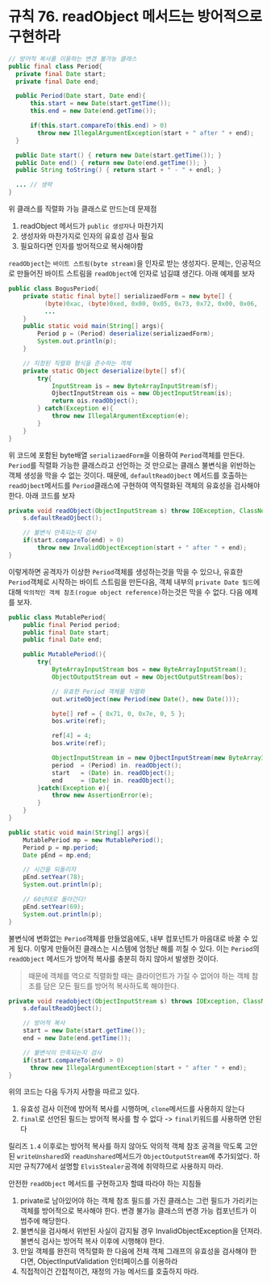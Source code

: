 # 규칙 76. readObject 메서드는 방어적으로 구현하라

```java
// 방어적 복사를 이용하는 변경 불가능 클래스
public final class Period{
  private final Date start;
  private final Date end;

  public Period(Date start, Date end){
      this.start = new Date(start.getTime());
      this.end = new Date(end.getTime());

      if(this.start.compareTo(this.end) > 0)
        throw new IllegalArgumentException(start + " after " + end);
  }

  public Date start() { return new Date(start.getTime()); }
  public Date end() { return new Date(end.getTime()); }
  public String toString() { return start + " - " + endl; }

  ... // 생략
}
```

위 클래스를 직렬화 가능 클래스로 만드는데 문제점
1. readObject 메서드가 `public 생성자`나 마찬가지
2. 생성자와 마찬가지로 인자의 유효성 검사 필요
3. 필요하다면 인자를 방어적으로 복사해야함

`readObject`는 `바이트 스트림(byte stream)`을 인자로 받는 생성자다.
문제는, 인공적으로 만들어진 바이트 스트림을 `readObject`에 인자로 넘길떄 생긴다. 아래 예제를 보자

```java
public class BogusPeriod{
    private static final byte[] serializaedForm = new byte[] {
          (byte)0xac, (byte)0xed, 0x00, 0x05, 0x73, 0x72, 0x00, 0x06,
          ...
    }
    public static void main(String[] args){
        Period p = (Period) deserialize(serializaedForm);
        System.out.println(p);
    }

    // 지정된 직렬화 형식을 준수하는 객체
    private static Object deserialize(byte[] sf){
        try{
            InputStream is = new ByteArrayInputStream(sf);
            OjbectInputStream ois = new ObjectInputStream(is);
            return ois.readObject();
        } catch(Exception e){
            throw new IllegalArgumentException(e);
        }
    }
}
```

위 코드에 포함된 byte배열 `serializaedForm`을 이용하여 `Period`객체를 만든다. `Period`를 직렬화 가능한 클래스라고 선언하는 것 만으로는 클래스 불변식을 위반하는 객체 생성을 막을 수 없는 것이다.
때문에, `defaultReadOjbect` 메서드를 호출하는 `readOjbect`메서드를 `Period`클래스에 구현하여 역직렬화된 객체의 유효성을 검사해야한다. 아래 코드를 보자

```java
private void readObject(ObjectInputStream s) throw IOException, ClassNotFoundException{
    s.defaultReadOjbect();

    // 불변식 만족되는지 검사
    if(start.compareTo(end) > 0)
        throw new InvalidObjectException(start + " after " + end);
}
```

이렇게하면 공격자가 이상한 `Period`객체를 생성하는것을 막을 수 있으나, 유효한 `Period`객체로 시작하는 바이트 스트림을 만든다음, 객체 내부의 `private Date 필드`에 대해 `악의적인 객체 참조(rogue object reference)`하는것은 막을 수 없다. 다음 에제를 보자.

```java
public class MutablePeriod{
    public final Period period;
    public final Date start;
    public final Date end;

    public MutablePeriod(){
        try{
            ByteArrayInputStream bos = new ByteArrayInputStream();
            ObjectOutputStream out = new ObjectOutputStream(bos);

            // 유효한 Period 객체를 직렬화
            out.writeObject(new Period(new Date(), new Date()));

            byte[] ref = { 0x71, 0, 0x7e, 0, 5 };
            bos.write(ref);

            ref[4] = 4;
            bos.write(ref);

            ObjectInputStream in = new OjbectInputStream(new ByteArrayInputStream(bos.toByteArray()));
            period  = (Period) in. readObject();
            start   = (Date) in. readObject();
            end     = (Date) in. readObject();
        }catch(Exception e){
            throw new AssertionError(e);
        }
    }
}

public static void main(String[] args){
    MutablePeriod mp = new MutablePeriod();
    Period p = mp.period;
    Date pEnd = mp.end;

    // 시간을 되돌리자
    pEnd.setYear(78);
    System.out.println(p);

    // 60년대로 돌아간다!
    pEnd.setYear(69);
    System.out.println(p);
}
```

불변식에 변화없는 `Period`객체를 만들었음에도, 내부 컴포넌트가 마음대로 바꿀 수 있게 됬다. 이렇게 만들어진 클래스는 시스템에 엄청난 해를 끼칠 수 있다. 이는 `Period`의 `readObject` 메서드가 방어적 복사를 충분히 하지 않아서 발생한 것이다.
> 때문에 객체를 역으로 직렬화할 때는 클라이언트가 가질 수 없어야 하는 객체 참조를 담은 모든 필드를 방어적 복사하도록 해야한다.

```java
private void readobject(ObjectInputStream s) throws IOException, ClassNotFoundException{
    s.defaultReadOjbect();

    // 방어적 복사
    start = new Date(start.getTime());
    end = new Date(end.getTime());

    // 불변식이 만족되는지 검사
    if(start.compareTo(end) > 0)
      throw new IllegalArgumentException(start + " after " + end);
}
```

위의 코드는 다음 두가지 사항을 따르고 있다.
1. 유효성 검사 이전에 방어적 복사를 시행하며, `clone`메서드를 사용하지 않는다
2. `final`로 선언된 필드는 방어적 복사를 할 수 없다 -> `final`키워드를 사용하면 안된다

릴리즈 `1.4` 이후로는 방어적 복사를 하지 않아도 악의적 객체 참조 공격을 막도록 고안된 `writeUnshared`와 `readUnshared`메서드가 `ObjectOutputStream`에 추가되었다. 하지만 규칙77에서 설명할 `ElvisStealer`공격에 취약하므로 사용하지 마라.

안전한 `readObject` 메서드를 구현하고자 할떄 따라야 하는 지침들
1. private로 남아있어야 하는 객체 참조 필드를 가진 클래스는 그런 필드가 가리키는 객체를 방어적으로 복사해야 한다. 변경 불가능 클래스의 변경 가능 컴포넌트가 이 범주에 해당한다.
2. 불변식을 검사해서 위반된 사실이 감지될 경우 InvalidObjectException을 던져라. 불변식 검사는 방어적 복사 이후에 시행해야 한다.
3. 만일 객체를 완전히 역직렬화 한 다음에 전체 객체 그래프의 유효성을 검사해야 한다면, ObjectInputValidation 인터페이스를 이용하라
4. 직접적이건 간접적이건, 재정의 가능 메서드를 호출하지 마라.
